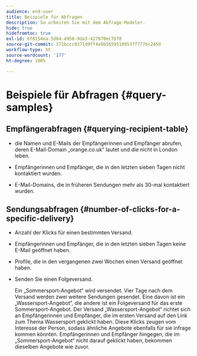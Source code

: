 ```yaml
---
audience: end-user
title: Beispiele für Abfragen
description: So arbeiten Sie mit dem Abfrage-Modeler.
hide: true
hidefromtoc: true
exl-id: 6f8154ea-5d64-4950-9da3-427070ec7bf0
source-git-commit: 371bccc8371d9ff4a9b1659510953ff7776c2459
workflow-type: ht
source-wordcount: '177'
ht-degree: 100%

---
```


# Beispiele für Abfragen {#query-samples}

## Empfängerabfragen {#querying-recipient-table}

* die Namen und E-Mails der Empfängerinnen und Empfänger abrufen, deren E-Mail-Domain „orange.co.uk“ lautet und die nicht in London leben.

* Empfängerinnen und Empfänger, die in den letzten sieben Tagen nicht kontaktiert wurden.

* E-Mail-Domains, die in früheren Sendungen mehr als 30-mal kontaktiert wurden.

## Sendungsabfragen {#number-of-clicks-for-a-specific-delivery}

* Anzahl der Klicks für einen bestimmten Versand.

* Empfängerinnen und Empfänger, die in den letzten sieben Tagen keine E-Mail geöffnet haben.

* Profile, die in den vergangenen zwei Wochen einen Versand geöffnet haben.

* Senden Sie einen Folgeversand.

  Ein „Sommersport-Angebot“ wird versendet. Vier Tage nach dem Versand werden zwei weitere Sendungen gesendet. Eine davon ist ein „Wassersport-Angebot“, die andere ist ein Folgeversand für das erste Sommersport-Angebot. Der Versand „Wassersport-Angebot“ richtet sich an Empfängerinnen und Empfänger, die im ersten Versand auf den Link zum Thema Wassersport geklickt haben. Diese Klicks zeugen vom Interesse der Person, sodass ähnliche Angebote ebenfalls für sie infrage kommen könnten. Empfängerinnen und Empfänger hingegen, die im „Sommersport-Angebot“ nicht darauf geklickt haben, bekommen dieselben Angebote wie zuvor.
